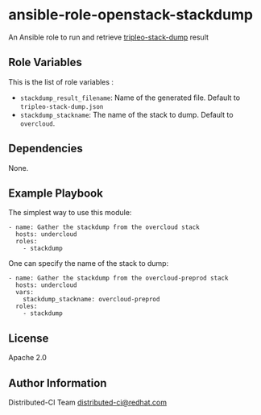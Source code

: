 # ansible-role-openstack-stackdump

An Ansible role to run and retrieve [tripleo-stack-dump](https://github.com/goneri/tripleo-stack-dump) result

## Role Variables

This is the list of role variables :

  * `stackdump_result_filename`: Name of the generated file. Default to `tripleo-stack-dump.json`
  * `stackdump_stackname`: The name of the stack to dump. Default to `overcloud`.


## Dependencies

None.


## Example Playbook

The simplest way to use this module:

```
- name: Gather the stackdump from the overcloud stack
  hosts: undercloud
  roles:
    - stackdump
```

One can specify the name of the stack to dump:

```
- name: Gather the stackdump from the overcloud-preprod stack
  hosts: undercloud
  vars:
    stackdump_stackname: overcloud-preprod
  roles:
    - stackdump
```


## License

Apache 2.0


## Author Information

Distributed-CI Team  <distributed-ci@redhat.com>
